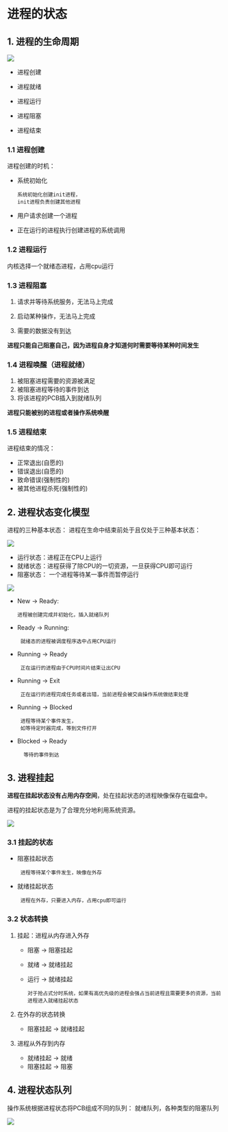 # 进程的状态

## 1. 进程的生命周期

![](https://gitee.com/existorlive/exist-or-live-pic/raw/master/%E6%88%AA%E5%B1%8F2020-09-27%20%E4%B8%8A%E5%8D%881.54.22.png)

- 进程创建

- 进程就绪

- 进程运行

- 进程阻塞

- 进程结束

### 1.1 进程创建

进程创建的时机：

- 系统初始化
   
      系统初始化创建init进程，
      init进程负责创建其他进程

- 用户请求创建一个进程

- 正在运行的进程执行创建进程的系统调用
  

### 1.2  进程运行

内核选择一个就绪态进程，占用cpu运行


### 1.3 进程阻塞

1. 请求并等待系统服务，无法马上完成

2. 启动某种操作，无法马上完成

3. 需要的数据没有到达

**进程只能自己阻塞自己，因为进程自身才知道何时需要等待某种时间发生**

### 1.4 进程唤醒（进程就绪）

1. 被阻塞进程需要的资源被满足
2. 被阻塞进程等待的事件到达
3. 将该进程的PCB插入到就绪队列

**进程只能被别的进程或者操作系统唤醒**

### 1.5 进程结束

进程结束的情况：

- 正常退出(自愿的)
- 错误退出(自愿的)
- 致命错误(强制性的)
- 被其他进程杀死(强制性的)


## 2. 进程状态变化模型

进程的三种基本状态：
进程在生命中结束前处于且仅处于三种基本状态：

![](https://gitee.com/existorlive/exist-or-live-pic/raw/master/%E6%88%AA%E5%B1%8F2020-09-27%20%E4%B8%8A%E5%8D%882.04.09.png)

- 运行状态：进程正在CPU上运行
- 就绪状态：进程获得了除CPU的一切资源，一旦获得CPU即可运行
- 阻塞状态： 一个进程等待某一事件而暂停运行

![](https://gitee.com/existorlive/exist-or-live-pic/raw/master/%E6%88%AA%E5%B1%8F2020-09-27%20%E4%B8%8A%E5%8D%882.06.05.png)

- New -> Ready:
    
      进程被创建完成并初始化，插入就绪队列

- Ready -> Running:

       就绪态的进程被调度程序选中占用CPU运行

- Running -> Ready

       正在运行的进程由于CPU时间片结束让出CPU

- Running -> Exit

       正在运行的进程完成任务或者出错，当前进程会被交由操作系统做结束处理

- Running -> Blocked

       进程等待某个事件发生，
       如等待定时器完成，等到文件打开

- Blocked -> Ready
        
        等待的事件到达


## 3. 进程挂起

**进程在挂起状态没有占用内存空间**，处在挂起状态的进程映像保存在磁盘中。

进程的挂起状态是为了合理充分地利用系统资源。

![](https://gitee.com/existorlive/exist-or-live-pic/raw/master/%E6%88%AA%E5%B1%8F2020-09-27%20%E4%B8%8A%E5%8D%882.20.09.png)

### 3.1 挂起的状态

- 阻塞挂起状态 
    
       进程等待某个事件发生，映像在外存

- 就绪挂起状态

       进程在外存，只要进入内存，占用cpu即可运行

### 3.2 状态转换

1. 挂起：进程从内存进入外存
  
   - 阻塞 -> 阻塞挂起

   - 就绪 -> 就绪挂起

   - 运行 -> 就绪挂起
    
         对于抢占式分时系统，如果有高优先级的进程会强占当前进程且需要更多的资源，当前进程进入就绪挂起状态

2. 在外存的状态转换
   
   - 阻塞挂起 -> 就绪挂起

3. 进程从外存到内存

    - 就绪挂起 -> 就绪
    - 阻塞挂起 -> 阻塞


## 4. 进程状态队列

操作系统根据进程状态将PCB组成不同的队列： 就绪队列，各种类型的阻塞队列

![](https://gitee.com/existorlive/exist-or-live-pic/raw/master/%E6%88%AA%E5%B1%8F2020-09-27%20%E4%B8%8A%E5%8D%882.40.17.png)













